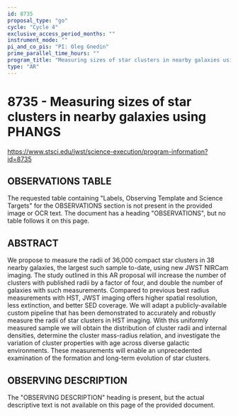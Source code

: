```yaml
---
id: 8735
proposal_type: "go"
cycle: "Cycle 4"
exclusive_access_period_months: ""
instrument_mode: ""
pi_and_co_pis: "PI: Oleg Gnedin"
prime_parallel_time_hours: ""
program_title: "Measuring sizes of star clusters in nearby galaxies using PHANGS"
type: "AR"
---
```

# 8735 - Measuring sizes of star clusters in nearby galaxies using PHANGS
https://www.stsci.edu/jwst/science-execution/program-information?id=8735
## OBSERVATIONS TABLE
The requested table containing "Labels, Observing Template and Science Targets" for the OBSERVATIONS section is not present in the provided image or OCR text. The document has a heading "OBSERVATIONS", but no table follows it on this page.

## ABSTRACT
We propose to measure the radii of 36,000 compact star clusters in 38 nearby galaxies, the largest such sample to-date, using new JWST NIRCam imaging. The study outlined in this AR proposal will increase the number of clusters with published radii by a factor of four, and double the number of galaxies with such measurements. Compared to previous best radius measurements with HST, JWST imaging offers higher spatial resolution, less extinction, and better SED coverage. We will adapt a publicly-available custom pipeline that has been demonstrated to accurately and robustly measure the radii of star clusters in HST imaging. With this uniformly measured sample we will obtain the distribution of cluster radii and internal densities, determine the cluster mass-radius relation, and investigate the variation of cluster properties with age across diverse galactic environments. These measurements will enable an unprecedented examination of the formation and long-term evolution of star clusters.

## OBSERVING DESCRIPTION
The "OBSERVING DESCRIPTION" heading is present, but the actual descriptive text is not available on this page of the provided document.